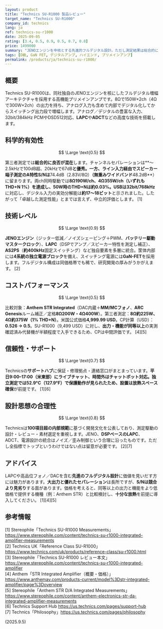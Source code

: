 ```yaml
---
layout: product
title: "Technics SU-R1000 製品レビュー"
target_name: "Technics SU-R1000"
company_id: technics
lang: ja
ref: technics-su-r1000
date: 2025-09-05
rating: [3.4, 0.5, 0.9, 0.5, 0.7, 0.8]
price: 1499000
summary: "JENOエンジンを中核とする先進的フルデジタル設計。ただし測定結果は総合的に見ると良否混在で、価格は高めです"
tags: [D級, GaN FET, デジタルアンプ, ハイエンド, プリメインアンプ]
permalink: /products/ja/technics-su-r1000/
---
```

## 概要

Technics SU-R1000は、同社独自のJENOエンジンを核にしたフルデジタル増幅アーキテクチャを採用する高機能プリメインアンプです。8Ωで150W×2ch（4Ωで300W×2ch）の出力を持ち、アナログ入力も含めて内部でデジタル化してからスイッチング出力段で増幅します。アナログ／デジタルの豊富な入力、32bit/384kHz PCMやDSD512対応、**LAPC**や**ADCT**などの高度な技術を搭載します。

## 科学的有効性

$$ \Large \text{0.5} $$

第三者測定では**総合的に良否が混在**します。チャンネルセパレーションは**～2.5kHzで100dB超、20kHzで67dB**と優秀。一方、ライン入力経由でスピーカー端子測定のA特性S/Nは**74.4dB（2.83V/8Ω）**（無重みワイドバンド**48.2dB**）に留まります。両ch同時駆動では**8Ω190W/ch、4Ω355W/ch（いずれもTHD+N 1%）**を達成し、**50W時のTHD+Nは約0.03%**。USBは**32bit/768kHz**に対応し、デジタル入力の実効分解能は**約17〜18ビット**と示されました。したがって「卓越した測定性能」とまでは言えず、中立的評価とします。 [1]

## 技術レベル

$$ \Large \text{0.9} $$

**JENOエンジン**（ジッター低減／ノイズシェーピング＋PWM、**バッテリー駆動マスタークロック**）、**LAPC**（DSPでアンプ／スピーカー特性を測定し補正）、**AS2PS**（**約400kHz**固定スイッチング）など独自要素を多層に統合。筐体内部には**4系統の独立電源ブロック**を備え、スイッチング電源には**GaN-FET**を採用します。フルデジタル構成は同価格帯でも稀で、研究開発の厚みがうかがえます。 [2]

## コストパフォーマンス

$$ \Large \text{0.5} $$

比較対象：**Anthem STR Integrated**（DAC内蔵＋**MM/MCフォノ**、**ARC Genesis**ルーム補正／定格**8Ω200W・4Ω400W**）。第三者測定：**8Ω約225W、4Ω約375W（1% THD+N）**。米国公式価格**4,999.99 USD**。CP計算（USD）：**0.526 → 0.5**。SU-R1000（9,499 USD）に対し、**出力・機能が同等以上**の実測確認済み代替機が半額程度で入手できるため、CPは中間評価です。 [4][5]

## 信頼性・サポート

$$ \Large \text{0.7} $$

Technicsの**サポートハブ**に保証・修理拠点・連絡窓口がまとまっています。**平日9:00–17:00（米東部）**にライブチャット、時間外はチャットボット対応。独立測定では**52.9°C（127.9°F）**で保護動作が見られたため、設置は**放熱スペース確保**が前提です。 [1][6]

## 設計思想の合理性

$$ \Large \text{0.8} $$

Technicsは**100項目超の内部規範**に基づく開発文化を公表しており、測定駆動の設計・レビュー・素材選定を重視します。JENO、**DSPベースのLAPC**、ADCT、電源設計の統合はノイズ／歪み制御という合理に沿ったものです。ただし全指標でトップというわけではない点は留意が必要です。 [2][7]

## アドバイス

LAPCや高品位フォノ／DACを含む**先進のフルデジタル設計**に価値を見いだす方には魅力があります。**大出力と優れたセパレーション**は長所ですが、**S/Nは競合より見劣り**する面があります。価格を考えると、同等以上の出力と機能をより低価格で提供する機種（例：Anthem STR）と比較検討し、**十分な放熱**を前提に導入してください。 [1][4][5]

## 参考情報

[1] Stereophile「Technics SU-R1000 Measurements」https://www.stereophile.com/content/technics-su-r1000-integrated-amplifier-measurements  
[2] Technics UK「Reference Class SU-R1000」https://www.technics.com/uk/products/reference-class/su-r1000.html  
[3] Stereophile「Technics SU-R1000 レビュー本文」https://www.stereophile.com/content/technics-su-r1000-integrated-amplifier  
[4] Anthem「STR Integrated Amplifier（概要・価格）」https://www.anthemav.com/products-current/model%3Dstr-integrated-amplifier/page%3Doverview  
[5] Stereophile「Anthem STR D/A Integrated Measurements」https://www.stereophile.com/content/anthem-electronics-str-da-integrated-amplifier-measurements  
[6] Technics Support Hub https://us.technics.com/pages/support-hub  
[7] Technics「Philosophy」https://us.technics.com/pages/philosophy


(2025.9.5)
